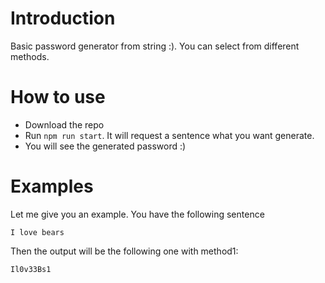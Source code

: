 # Introduction
Basic password generator from string :).
You can select from different methods.

# How to use
- Download the repo
- Run `npm run start`. It will request a sentence what you want generate.
- You will see the generated password :)

# Examples
Let me give you an example. You have the following sentence
```
I love bears
```

Then the output will be the following one with method1:
```
Il0v33Bs1
```